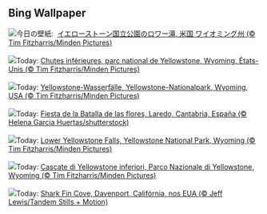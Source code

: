 ## Bing Wallpaper
![](https://www.bing.com/th?id=OHR.YellowstoneFalls_JA-JP6487978368_UHD.jpg&w=1000)今日の壁紙: &nbsp;[イエローストーン国立公園のロワー滝, 米国 ワイオミング州 (© Tim Fitzharris/Minden Pictures)](https://www.bing.com/th?id=OHR.YellowstoneFalls_JA-JP6487978368_UHD.jpg)
<br><br/>
![](https://www.bing.com/th?id=OHR.YellowstoneFalls_FR-FR8862053079_UHD.jpg&w=1000)Today: [Chutes inférieures, parc national de Yellowstone, Wyoming, États-Unis (© Tim Fitzharris/Minden Pictures)](https://www.bing.com/th?id=OHR.YellowstoneFalls_FR-FR8862053079_UHD.jpg)
<br><br/>
![](https://www.bing.com/th?id=OHR.YellowstoneFalls_DE-DE1411382450_UHD.jpg&w=1000)Today: [Yellowstone-Wasserfälle, Yellowstone-Nationalpark, Wyoming, USA (© Tim Fitzharris/Minden Pictures)](https://www.bing.com/th?id=OHR.YellowstoneFalls_DE-DE1411382450_UHD.jpg)
<br><br/>
![](https://www.bing.com/th?id=OHR.Battleofflowers_ES-ES3497092168_UHD.jpg&w=1000)Today: [Fiesta de la Batalla de las flores, Laredo, Cantabria, España (© Helena Garcia Huertas/shutterstock)](https://www.bing.com/th?id=OHR.Battleofflowers_ES-ES3497092168_UHD.jpg)
<br><br/>
![](https://www.bing.com/th?id=OHR.YellowstoneFalls_EN-GB2715423091_UHD.jpg&w=1000)Today: [Lower Yellowstone Falls, Yellowstone National Park, Wyoming (© Tim Fitzharris/Minden Pictures)](https://www.bing.com/th?id=OHR.YellowstoneFalls_EN-GB2715423091_UHD.jpg)
<br><br/>
![](https://www.bing.com/th?id=OHR.YellowstoneFalls_IT-IT0133423333_UHD.jpg&w=1000)Today: [Cascate di Yellowstone inferiori, Parco Nazionale di Yellowstone, Wyoming (© Tim Fitzharris/Minden Pictures)](https://www.bing.com/th?id=OHR.YellowstoneFalls_IT-IT0133423333_UHD.jpg)
<br><br/>
![](https://www.bing.com/th?id=OHR.SharkFinCove_PT-BR7883835575_UHD.jpg&w=1000)Today: [Shark Fin Cove, Davenport, Califórnia, nos EUA (© Jeff Lewis/Tandem Stills + Motion)](https://www.bing.com/th?id=OHR.SharkFinCove_PT-BR7883835575_UHD.jpg)
<br><br/>
